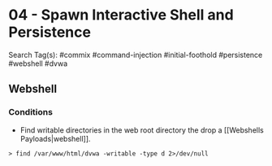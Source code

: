 # 04 - Spawn Interactive Shell and Persistence

Search Tag(s): #commix #command-injection #initial-foothold #persistence #webshell #dvwa

## Webshell

### Conditions

- Find writable directories in the web root directory the drop a [[Webshells Payloads|webshell]].

```
> find /var/www/html/dvwa -writable -type d 2>/dev/null
```